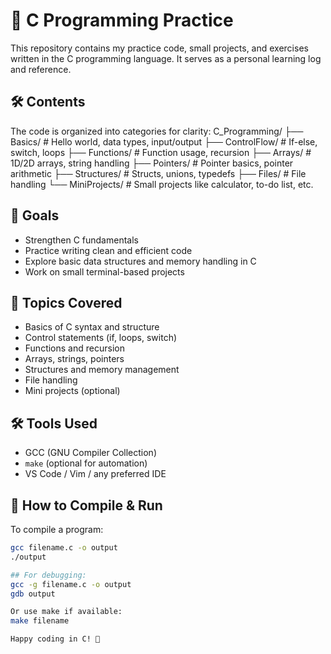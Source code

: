 # 🧠 C Programming Practice

This repository contains my practice code, small projects, and exercises written in the C programming language. It serves as a personal learning log and reference.

## 🛠 Contents

The code is organized into categories for clarity:
C_Programming/
├── Basics/ # Hello world, data types, input/output
├── ControlFlow/ # If-else, switch, loops
├── Functions/ # Function usage, recursion
├── Arrays/ # 1D/2D arrays, string handling
├── Pointers/ # Pointer basics, pointer arithmetic
├── Structures/ # Structs, unions, typedefs
├── Files/ # File handling
└── MiniProjects/ # Small projects like calculator, to-do list, etc.


## 🚀 Goals

- Strengthen C fundamentals
- Practice writing clean and efficient code
- Explore basic data structures and memory handling in C
- Work on small terminal-based projects


## 🚀 Topics Covered
- Basics of C syntax and structure
- Control statements (if, loops, switch)
- Functions and recursion
- Arrays, strings, pointers
- Structures and memory management
- File handling
- Mini projects (optional)

## 🛠 Tools Used
- GCC (GNU Compiler Collection)
- `make` (optional for automation)
- VS Code / Vim / any preferred IDE

## 📌 How to Compile & Run

To compile a program:
```bash
gcc filename.c -o output
./output

## For debugging:
gcc -g filename.c -o output
gdb output

Or use make if available:
make filename

Happy coding in C! 🐚